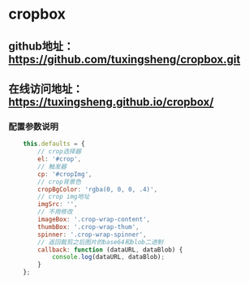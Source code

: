 # cropbox

## github地址：https://github.com/tuxingsheng/cropbox.git
## 在线访问地址：https://tuxingsheng.github.io/cropbox/


### 配置参数说明
```javascript
    this.defaults = {
        // crop选择器
        el: '#crop',
        // 触发器
        cp: '#cropImg',
        // crop背景色
        cropBgColor: 'rgba(0, 0, 0, .4)',
        // crop img地址
        imgSrc: '',
        // 不用修改
        imageBox: '.crop-wrap-content',
        thumbBox: '.crop-wrap-thum',
        spinner: '.crop-wrap-spinner',
        // 返回裁剪之后图片的base64和blob二进制
        callback: function (dataURL, dataBlob) {
            console.log(dataURL, dataBlob);
        }
    };
```
